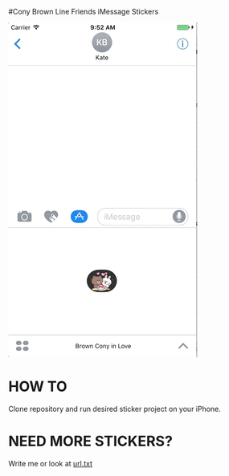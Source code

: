 #Cony Brown Line Friends iMessage Stickers

![Cony and Brown iMessage stickers](https://github.com/xhruso00/conyandbrownimessagestickers/raw/master/preview.gif "Cony and Brown iMessage stickers")

# HOW TO
Clone repository and run desired sticker project on your iPhone. 

# NEED MORE STICKERS?
Write me or look at [url.txt](https://raw.githubusercontent.com/xhruso00/conyandbrownimessagestickers/master/urls.txt)
